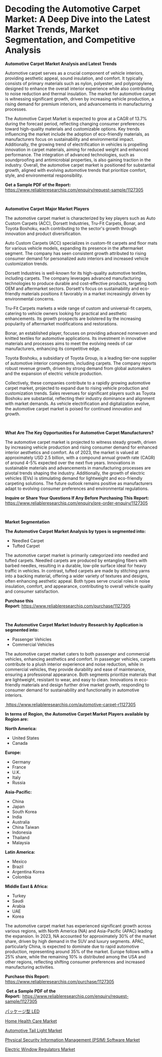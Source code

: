 <p><h1>Decoding the Automotive Carpet Market: A Deep Dive into the Latest Market Trends, Market Segmentation, and Competitive Analysis</h1></p><p><strong>Automotive Carpet Market Analysis and Latest Trends</strong></p>
<p><p>Automotive carpet serves as a crucial component of vehicle interiors, providing aesthetic appeal, sound insulation, and comfort. It typically consists of primary materials such as nylon, polyester, and polypropylene, designed to enhance the overall interior experience while also contributing to noise reduction and thermal insulation. The market for automotive carpet is witnessing significant growth, driven by increasing vehicle production, a rising demand for premium interiors, and advancements in manufacturing processes.</p><p>The Automotive Carpet Market is expected to grow at a CAGR of 13.7% during the forecast period, reflecting changing consumer preferences toward high-quality materials and customizable options. Key trends influencing the market include the adoption of eco-friendly materials, as manufacturers focus on sustainability and environmental impact. Additionally, the growing trend of electrification in vehicles is propelling innovation in carpet materials, aiming for reduced weight and enhanced performance. The integration of advanced technologies, such as soundproofing and antimicrobial properties, is also gaining traction in the industry. Overall, the automotive carpet market is positioned for substantial growth, aligned with evolving automotive trends that prioritize comfort, style, and environmental responsibility.</p></p>
<p><strong>Get a Sample PDF of the Report:&nbsp;</strong> <a href="https://www.reliableresearchiq.com/enquiry/request-sample/1127305?utm_campaign=1102&utm_medium=2&utm_source=Github&utm_content=ia&utm_term=03112024&utm_id=automotive-carpet">https://www.reliableresearchiq.com/enquiry/request-sample/1127305</a></p>
<p>&nbsp;</p>
<p><strong>Automotive Carpet Major Market Players</strong></p>
<p><p>The automotive carpet market is characterized by key players such as Auto Custom Carpets (ACC), Dorsett Industries, Tru-Fit Carpets, Bonar, and Toyota Boshoku, each contributing to the sector's growth through innovation and product diversification.</p><p>Auto Custom Carpets (ACC) specializes in custom-fit carpets and floor mats for various vehicle models, expanding its presence in the aftermarket segment. The company has seen consistent growth attributed to rising consumer demand for personalized auto interiors and increased vehicle customization trends.</p><p>Dorsett Industries is well-known for its high-quality automotive textiles, including carpets. The company leverages advanced manufacturing technologies to produce durable and cost-effective products, targeting both OEM and aftermarket sectors. Dorsett's focus on sustainability and eco-friendly materials positions it favorably in a market increasingly driven by environmental concerns.</p><p>Tru-Fit Carpets markets a wide range of custom and universal-fit carpets, catering to vehicle owners looking for practical and aesthetic enhancements. Its growth prospects are bolstered by the increasing popularity of aftermarket modifications and restorations.</p><p>Bonar, an established player, focuses on providing advanced nonwoven and knitted textiles for automotive applications. Its investment in innovative materials and processes aims to meet the evolving needs of car manufacturers, enhancing its competitive edge.</p><p>Toyota Boshoku, a subsidiary of Toyota Group, is a leading tier-one supplier of automotive interior components, including carpets. The company reports robust revenue growth, driven by strong demand from global automakers and the expansion of electric vehicle production.</p><p>Collectively, these companies contribute to a rapidly growing automotive carpet market, projected to expand due to rising vehicle production and customization trends. Sales revenues for significant players such as Toyota Boshoku are substantial, reflecting their industry dominance and alignment with market demands. As vehicle electrification and digitalization evolve, the automotive carpet market is poised for continued innovation and growth.</p></p>
<p>&nbsp;</p>
<p><strong>What Are The Key Opportunities For Automotive Carpet Manufacturers?</strong></p>
<p><p>The automotive carpet market is projected to witness steady growth, driven by increasing vehicle production and rising consumer demand for enhanced interior aesthetics and comfort. As of 2023, the market is valued at approximately USD 2.5 billion, with a compound annual growth rate (CAGR) of around 4-5% expected over the next five years. Innovations in sustainable materials and advancements in manufacturing processes are pivotal trends shaping the industry. Additionally, the growth of electric vehicles (EVs) is stimulating demand for lightweight and eco-friendly carpeting solutions. The future outlook remains positive as manufacturers adapt to evolving consumer preferences and environmental regulations.</p></p>
<p><strong>Inquire or Share Your Questions If Any Before Purchasing This Report:</strong> <a href="https://www.reliableresearchiq.com/enquiry/pre-order-enquiry/1127305?utm_campaign=1102&utm_medium=2&utm_source=Github&utm_content=ia&utm_term=03112024&utm_id=automotive-carpet">https://www.reliableresearchiq.com/enquiry/pre-order-enquiry/1127305</a></p>
<p>&nbsp;</p>
<p><strong>Market Segmentation</strong></p>
<p><strong>The Automotive Carpet Market Analysis by types is segmented into:</strong></p>
<p><ul><li>Needled Carpet</li><li>Tufted Carpet</li></ul></p>
<p><p>The automotive carpet market is primarily categorized into needled and tufted carpets. Needled carpets are produced by entangling fibers with barbed needles, resulting in a durable, low-pile surface ideal for heavy traffic in vehicles. In contrast, tufted carpets are made by stitching yarns into a backing material, offering a wider variety of textures and designs, often enhancing aesthetic appeal. Both types serve crucial roles in noise insulation, comfort, and appearance, contributing to overall vehicle quality and consumer satisfaction.</p></p>
<p><strong>Purchase this Report:&nbsp;</strong><a href="https://www.reliableresearchiq.com/purchase/1127305?utm_campaign=1102&utm_medium=2&utm_source=Github&utm_content=ia&utm_term=03112024&utm_id=automotive-carpet">https://www.reliableresearchiq.com/purchase/1127305</a></p>
<p>&nbsp;</p>
<p><strong>The Automotive Carpet Market Industry Research by Application is segmented into:</strong></p>
<p><ul><li>Passenger Vehicles</li><li>Commercial Vehicles</li></ul></p>
<p><p>The automotive carpet market caters to both passenger and commercial vehicles, enhancing aesthetics and comfort. In passenger vehicles, carpets contribute to a plush interior experience and noise reduction, while in commercial vehicles, they provide durability and ease of maintenance, ensuring a professional appearance. Both segments prioritize materials that are lightweight, resistant to wear, and easy to clean. Innovations in eco-friendly materials and design further drive market growth, responding to consumer demand for sustainability and functionality in automotive interiors.</p></p>
<p><a href="https://www.reliableresearchiq.com/automotive-carpet-r1127305?utm_campaign=1102&utm_medium=2&utm_source=Github&utm_content=ia&utm_term=03112024&utm_id=automotive-carpet">&nbsp;https://www.reliableresearchiq.com/automotive-carpet-r1127305</a></p>
<p><strong>In terms of Region, the Automotive Carpet Market Players available by Region are:</strong></p>
<p>
    <p> <strong> North America: </strong>
        <ul>
            <li>United States</li>
            <li>Canada</li>
        </ul>
        </p> 
    <p> <strong> Europe: </strong>
        <ul>
            <li>Germany</li>
            <li>France</li>
            <li>U.K.</li>
            <li>Italy</li>
            <li>Russia</li>
        </ul>
        </p> 
    <p> <strong> Asia-Pacific: </strong>
        <ul>
            <li>China</li>
            <li>Japan</li>
            <li>South Korea</li>
            <li>India</li>
            <li>Australia</li>
            <li>China Taiwan</li>
            <li>Indonesia</li>
            <li>Thailand</li>
            <li>Malaysia</li>
        </ul>
        </p> 
    <p> <strong> Latin America: </strong>
        <ul>
            <li>Mexico</li>
            <li>Brazil</li>
            <li>Argentina Korea</li>
            <li>Colombia</li>
        </ul>
        </p> 
    <p> <strong> Middle East & Africa: </strong>
        <ul>
            <li>Turkey</li>
            <li>Saudi</li>
            <li>Arabia</li>
            <li>UAE</li>
            <li>Korea</li>
        </ul>
    </p>
    </p>
<p><p>The automotive carpet market has experienced significant growth across various regions, with North America (NA) and Asia-Pacific (APAC) leading the expansion. In 2023, NA accounted for approximately 30% of the market share, driven by high demand in the SUV and luxury segments. APAC, particularly China, is expected to dominate due to rapid automotive production, representing around 35% of the market. Europe follows with a 25% share, while the remaining 10% is distributed among the USA and other regions, reflecting shifting consumer preferences and increased manufacturing activities.</p></p>
<p><strong>Purchase this Report: </strong><a href="https://www.reliableresearchiq.com/purchase/1127305?utm_campaign=1102&utm_medium=2&utm_source=Github&utm_content=ia&utm_term=03112024&utm_id=automotive-carpet">https://www.reliableresearchiq.com/purchase/1127305</a></p>
<p>&nbsp;<strong>Get a Sample PDF of the Report:&nbsp;&nbsp;</strong><a href="https://www.reliableresearchiq.com/enquiry/request-sample/1127305?utm_campaign=1102&utm_medium=2&utm_source=Github&utm_content=ia&utm_term=03112024&utm_id=automotive-carpet">https://www.reliableresearchiq.com/enquiry/request-sample/1127305</a></p>
<p><strong></strong></p>
<p><p><a href="https://github.com/mohamedbakry57/Market-Research-Report-List-6/blob/main/282747921634.md?utm_campaign=1102&utm_medium=2&utm_source=Github&utm_content=ia&utm_term=03112024&utm_id=automotive-carpet">パッケージ型 LED</a></p><p><a href="https://issuu.com/reportprime-2/docs/home-health-care-market-size-2030.p_951ebc41aa5226?utm_campaign=1102&utm_medium=2&utm_source=Github&utm_content=ia&utm_term=03112024&utm_id=automotive-carpet">Home Health Care Market</a></p><p><a href="https://github.com/ibbiechinotit/Market-Research-Report-List-1/blob/main/automotive-tail-light-market.md?utm_campaign=1102&utm_medium=2&utm_source=Github&utm_content=ia&utm_term=03112024&utm_id=automotive-carpet">Automotive Tail Light Market</a></p><p><a href="https://www.linkedin.com/pulse/physical-security-information-management-psim-software-mosaic-g03ee?utm_campaign=1102&utm_medium=2&utm_source=Github&utm_content=ia&utm_term=03112024&utm_id=automotive-carpet">Physical Security Information Management (PSIM) Software Market</a></p><p><a href="https://github.com/elseludvikoh/Market-Research-Report-List-1/blob/main/electric-window-regulators-market.md?utm_campaign=1102&utm_medium=2&utm_source=Github&utm_content=ia&utm_term=03112024&utm_id=automotive-carpet">Electric Window Regulators Market</a></p></p>